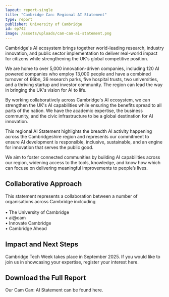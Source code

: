 ```yaml
---
layout: report-single
title: "Cambridge Can: Regional AI Statement"
type: report
publisher: University of Cambridge
id: ep742
image: /assets/uploads/cam-can-ai-statement.png
---
```

Cambridge's AI ecosystem brings together world-leading research, industry innovation, and public sector implementation to deliver real-world impact for citizens while strengthening the UK's global competitive position.

We are home to over 5,000 innovation-driven companies, including 120 AI powered companies who employ 13,000 people and have a combined turnover of £6bn, 36 research parks, five hospital trusts, two universities, and a thriving startup and investor community. The region can lead the way in bringing the UK's vision for AI to life.

By working collaboratively across Cambridge's AI ecosystem, we can strengthen the UK's AI capabilities while ensuring the benefits spread to all parts of the nation. We have the academic expertise, the business community, and the civic infrastructure to be a global destination for AI innovation.

This regional AI Statement highlights the breadth AI activity happening across the Cambridgeshire region and represents our commitment to ensure AI development is responsible, inclusive, sustainable, and an engine for innovation that serves the public good. 

We aim to foster connected communities by building AI capabilities across our region, widening access to the tools, knowledge, and know how which can focuse on delivering meaningful improvements to people’s lives. 

## Collaborative Approach

This statement represents a collaboration between a number of organisations across Cambridge inclcuding\
\
• The University of Cambridge\
• ai@cam\
• Innovate Cambridge\
• Cambridge Ahead

## Impact and Next Steps

Cambridge Tech Week takes place in September 2025. If you would like to join us in showcasing your expertise, register your interest here.

## Download the Full Report

Our Cam Can: AI Statement can be found here.